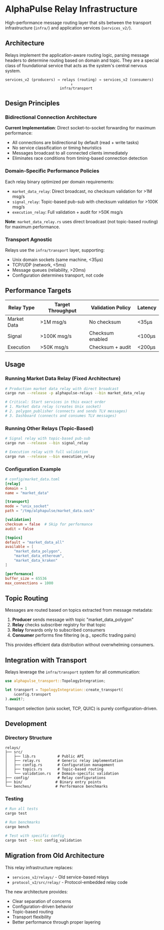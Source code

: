 # AlphaPulse Relay Infrastructure

High-performance message routing layer that sits between the transport infrastructure (`infra/`) and application services (`services_v2/`).

## Architecture

Relays implement the application-aware routing logic, parsing message headers to determine routing based on domain and topic. They are a special class of foundational service that acts as the system's central nervous system.

```
services_v2 (producers) → relays (routing) → services_v2 (consumers)
                              ↓
                         infra/transport
```

## Design Principles

### Bidirectional Connection Architecture
**Current Implementation**: Direct socket-to-socket forwarding for maximum performance:
- All connections are bidirectional by default (read + write tasks)
- No service classification or timing heuristics
- Messages broadcast to all connected clients immediately
- Eliminates race conditions from timing-based connection detection

### Domain-Specific Performance Policies
Each relay binary optimized per domain requirements:
- `market_data_relay`: Direct broadcast, no checksum validation for >1M msg/s
- `signal_relay`: Topic-based pub-sub with checksum validation for >100K msg/s  
- `execution_relay`: Full validation + audit for >50K msg/s

**Note**: `market_data_relay.rs` uses direct broadcast (not topic-based routing) for maximum performance.

### Transport Agnostic
Relays use the `infra/transport` layer, supporting:
- Unix domain sockets (same machine, <35μs)
- TCP/UDP (network, <5ms)
- Message queues (reliability, >20ms)
- Configuration determines transport, not code

## Performance Targets

| Relay Type | Target Throughput | Validation Policy | Latency |
|------------|------------------|-------------------|----------|
| Market Data | >1M msg/s | No checksum | <35μs |
| Signal | >100K msg/s | Checksum enabled | <100μs |
| Execution | >50K msg/s | Checksum + audit | <200μs |

## Usage

### Running Market Data Relay (Fixed Architecture)

```bash
# Production market data relay with direct broadcast
cargo run --release -p alphapulse-relays --bin market_data_relay

# Critical: Start services in this exact order
# 1. Market data relay (creates Unix socket)
# 2. polygon_publisher (connects and sends TLV messages)  
# 3. Dashboard (connects and consumes TLV messages)
```

### Running Other Relays (Topic-Based)

```bash
# Signal relay with topic-based pub-sub
cargo run --release --bin signal_relay

# Execution relay with full validation
cargo run --release --bin execution_relay
```

### Configuration Example

```toml
# config/market_data.toml
[relay]
domain = 1
name = "market_data"

[transport]
mode = "unix_socket"
path = "/tmp/alphapulse/market_data.sock"

[validation]
checksum = false  # Skip for performance
audit = false

[topics]
default = "market_data_all"
available = [
    "market_data_polygon",
    "market_data_ethereum",
    "market_data_kraken"
]

[performance]
buffer_size = 65536
max_connections = 1000
```

## Topic Routing

Messages are routed based on topics extracted from message metadata:

1. **Producer** sends message with topic "market_data_polygon"
2. **Relay** checks subscriber registry for that topic
3. **Relay** forwards only to subscribed consumers
4. **Consumer** performs fine filtering (e.g., specific trading pairs)

This provides efficient data distribution without overwhelming consumers.

## Integration with Transport

Relays leverage the `infra/transport` system for all communication:

```rust
use alphapulse_transport::TopologyIntegration;

let transport = TopologyIntegration::create_transport(
    &config.transport
).await?;
```

Transport selection (unix socket, TCP, QUIC) is purely configuration-driven.

## Development

### Directory Structure
```
relays/
├── src/
│   ├── lib.rs          # Public API
│   ├── relay.rs        # Generic relay implementation
│   ├── config.rs       # Configuration management
│   ├── topics.rs       # Topic-based routing
│   └── validation.rs   # Domain-specific validation
├── config/             # Relay configurations
├── bin/               # Binary entry points
└── benches/           # Performance benchmarks
```

### Testing
```bash
# Run all tests
cargo test

# Run benchmarks
cargo bench

# Test with specific config
cargo test --test config_validation
```

## Migration from Old Architecture

This relay infrastructure replaces:
- `services_v2/relays/` - Old service-based relays
- `protocol_v2/src/relay/` - Protocol-embedded relay code

The new architecture provides:
- Clear separation of concerns
- Configuration-driven behavior
- Topic-based routing
- Transport flexibility
- Better performance through proper layering